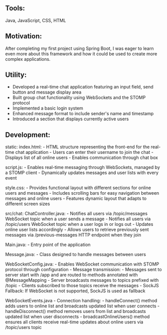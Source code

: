 Tools: 
---
Java, JavaScript, CSS, HTML

Motivation: 
---
After completing my first project using Spring Boot, I was eager to learn even more about this framework and how it could be used to create more complex applications.

Utility:
---
- Developed a real-time chat application featuring an input field, send button and message display area
- Built group chat functionality using WebSockets and the STOMP protocol
- Implemented a basic login system
- Enhanced message format to include sender's name and timestamp
- Introduced a section that displays currently active users

Development:
---
static:
  index.html:
    - HTML structure representing the front-end for the real-time chat application
    - Users can enter their username to join the chat
    - Displays list of all online users
    - Enables communication through chat box

  script.js:
    - Enables real-time messaging through WebSockets, managed by a STOMP client
    - Dynamically updates messages and user lists with every event

  style.css:
    - Provides functional layout with different sections for online users and messages
    - Includes scrolling bars for easy navigation between messages and online users
    - Features dynamic layout that adapts to different screen sizes

src/chat:
  ChatController.java:
    - Notifies all users via /topic/messages WebSocket topic when a user sends a message
    - Notifies all users via /topic/users WebSocket topic when a user logs in or logs out
    - Updates online user lists accordingly
    - Allows users to retrieve previously sent messages via /previous-messages HTTP endpoint when they join

  Main.java:
    - Entry point of the application

  Message.java:
    - Class designed to handle messages between users

  WebSocketConfig.java:
    - Enables WebSocket communication with STOMP protocol through configuration
    - Message transmission:
      - Messages sent to server start with /app and are routed to methods annotated with @MessageMapping
      - Server broadcasts messages to topics prefixed with /topic
      - Clients subscribed to those topics receive the messages
      - SockJS Fallback: If WebSocket is not supported, SockJS is used as fallback

  WebSocketEvents.java - Connection handling:
    - handleConnect() method adds users to online list and broadcasts updated list when user connects
    - handleDisconnect() method removes users from list and broadcasts updated list when user disconnects
    - broadcastOnlineUsers() method ensures all clients receive real-time updates about online users via /topic/users topic
